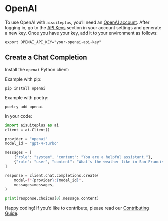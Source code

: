# OpenAI

To use OpenAI with `aisuiteplus`, you’ll need an [OpenAI account](https://platform.openai.com/). After logging in, go to the [API Keys](https://platform.openai.com/account/api-keys) section in your account settings and generate a new key. Once you have your key, add it to your environment as follows:

```shell
export OPENAI_API_KEY="your-openai-api-key"
```

## Create a Chat Completion

Install the `openai` Python client:

Example with pip:
```shell
pip install openai
```

Example with poetry:
```shell
poetry add openai
```

In your code:
```python
import aisuiteplus as ai
client = ai.Client()

provider = "openai"
model_id = "gpt-4-turbo"

messages = [
    {"role": "system", "content": "You are a helpful assistant."},
    {"role": "user", "content": "What’s the weather like in San Francisco?"},
]

response = client.chat.completions.create(
    model=f"{provider}:{model_id}",
    messages=messages,
)

print(response.choices[0].message.content)
```

Happy coding! If you’d like to contribute, please read our [Contributing Guide](../CONTRIBUTING.md).
